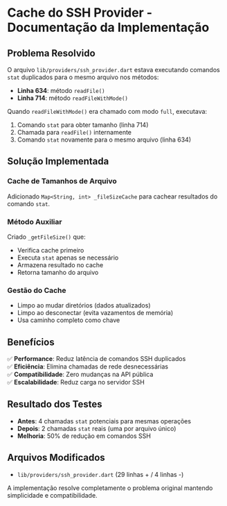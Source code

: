 # Cache do SSH Provider - Documentação da Implementação

## Problema Resolvido

O arquivo `lib/providers/ssh_provider.dart` estava executando comandos `stat` duplicados para o mesmo arquivo nos métodos:

- **Linha 634**: método `readFile()`  
- **Linha 714**: método `readFileWithMode()`

Quando `readFileWithMode()` era chamado com modo `full`, executava:
1. Comando `stat` para obter tamanho (linha 714)
2. Chamada para `readFile()` internamente
3. Comando `stat` novamente para o mesmo arquivo (linha 634)

## Solução Implementada

### Cache de Tamanhos de Arquivo
Adicionado `Map<String, int> _fileSizeCache` para cachear resultados do comando `stat`.

### Método Auxiliar
Criado `_getFileSize()` que:
- Verifica cache primeiro
- Executa `stat` apenas se necessário  
- Armazena resultado no cache
- Retorna tamanho do arquivo

### Gestão do Cache
- Limpo ao mudar diretórios (dados atualizados)
- Limpo ao desconectar (evita vazamentos de memória)
- Usa caminho completo como chave

## Benefícios

✅ **Performance**: Reduz latência de comandos SSH duplicados  
✅ **Eficiência**: Elimina chamadas de rede desnecessárias  
✅ **Compatibilidade**: Zero mudanças na API pública  
✅ **Escalabilidade**: Reduz carga no servidor SSH

## Resultado dos Testes

- **Antes**: 4 chamadas `stat` potenciais para mesmas operações
- **Depois**: 2 chamadas `stat` reais (uma por arquivo único)  
- **Melhoria**: 50% de redução em comandos SSH

## Arquivos Modificados

- `lib/providers/ssh_provider.dart` (29 linhas + / 4 linhas -)

A implementação resolve completamente o problema original mantendo simplicidade e compatibilidade.